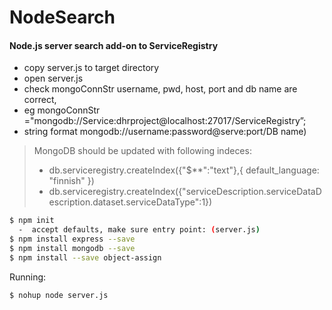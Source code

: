 # NodeSearch
#### Node.js server search add-on to ServiceRegistry

  -  copy server.js to target directory
  -  open server.js
  -  check mongoConnStr username, pwd, host, port and db name are correct, 
  -  eg mongoConnStr ="mongodb://Service:dhrproject@localhost:27017/ServiceRegistry”;
  -  string format mongodb://username:password@serve:port/DB name)

> MongoDB should be updated with following indeces:
> -  db.serviceregistry.createIndex({"$**":"text"},{ default_language: "finnish" })
> -  db.serviceregistry.createIndex({"serviceDescription.serviceDataDescription.dataset.serviceDataType":1})

```sh
$ npm init 
  -  accept defaults, make sure entry point: (server.js)
$ npm install express --save
$ npm install mongodb --save
$ npm install --save object-assign
```

Running:
```sh
$ nohup node server.js
```
